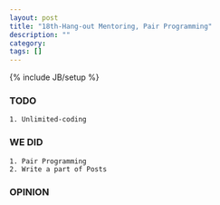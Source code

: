 ```yaml
---
layout: post
title: "18th-Hang-out Mentoring, Pair Programming"
description: ""
category: 
tags: []
---
```

{% include JB/setup %}
### TODO
	1. Unlimited-coding

### WE DID
	1. Pair Programming
	2. Write a part of Posts

### OPINION
